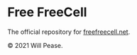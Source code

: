 # Free FreeCell

The official repository for [freefreecell.net](freefreecell.net).

© 2021 Will Pease.
